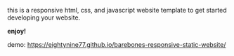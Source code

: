 this is a responsive html, css, and javascript website template to get started developing your website. 

**enjoy!**

demo: https://eightynine77.github.io/barebones-responsive-static-website/
